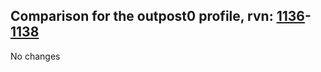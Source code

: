 ## Comparison for the outpost0 profile, rvn: [1136](https://github.com/PRO100KatYT/FortniteProfileRevisions/tree/main/profiles/outpost0/1136%20outpost0.json)-[1138](https://github.com/PRO100KatYT/FortniteProfileRevisions/tree/main/profiles/outpost0/1138%20outpost0.json)

No changes
